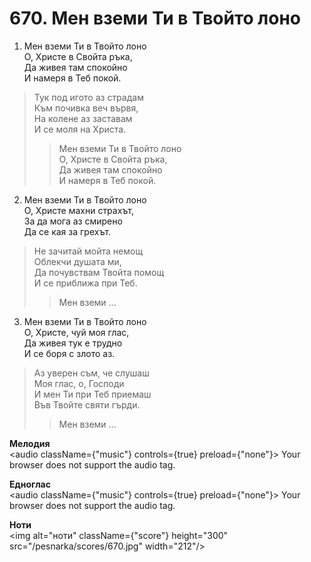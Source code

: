 # 670. Мен вземи Ти в Твойто лоно

1. Мен вземи Ти в Твойто лоно  
О, Христе в Свойта ръка,  
Да живея там спокойно  
И намеря в Теб покой.  

> Тук под игото аз страдам  
> Към почивка веч вървя,  
> На колене аз заставам  
> И се моля на Христа.  
> > Мен вземи Ти в Твойто лоно  
> > О, Христе в Свойта ръка,  
> > Да живея там спокойно  
> > И намеря в Теб покой.  

2. Мен вземи Ти в Твойто лоно  
О, Христе махни страхът,  
За да мога аз смирено  
Да се кая за грехът.  

> Не зачитай мойта немощ  
> Облекчи душата ми,  
> Да почувствам Твойта помощ  
> И се приближа при Теб.  
> > Мен вземи ...  

3. Мен вземи Ти в Твойто лоно  
О, Христе, чуй моя глас,  
Да живея тук е трудно  
И се боря с злото аз.  

> Аз уверен съм, че слушаш  
> Моя глас, о, Господи  
> И мен Ти при Теб приемаш  
> Във Твойте святи гърди.  
> > Мен вземи ...

**Мелодия**  
<audio className={"music"} controls={true} preload={"none"}>
    <source src="/pesnarka/mp3/670.mp3" type="audio/mpeg"/>
    Your browser does not support the audio tag.
</audio>

**Едноглас**  
<audio className={"music"} controls={true} preload={"none"}>
    <source src="/pesnarka/transp/670.mp3" type="audio/mpeg"/>
    Your browser does not support the audio tag.
</audio>

**Ноти**  
<img alt="ноти" className={"score"} height="300" src="/pesnarka/scores/670.jpg" width="212"/>
